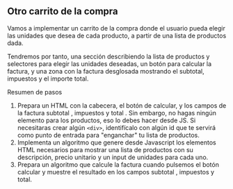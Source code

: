 ## Otro carrito de la compra

Vamos a implementar un carrito de la compra donde el usuario pueda elegir las unidades que desea de cada producto, a
partir de una lista de productos dada.

Tendremos por tanto, una sección describiendo la lista de productos y selectores para elegir las unidades deseadas, un
botón para calcular la factura, y una zona con la factura desglosada mostrando el subtotal, impuestos y el importe total.

Resumen de pasos

1. Prepara un HTML con la cabecera, el botón de calcular, y los campos de la factura subtotal , impuestos y total . Sin
embargo, no hagas ningún elemento para los productos, eso lo debes hacer desde JS. Si necesitaras crear algún `<div>`,
identifícalo con algún id que te servirá como punto de entrada para "enganchar" tu lista de productos.
2. Implementa un algoritmo que genere desde Javascript los elementos HTML necesarios para mostrar una lista de
productos con su descripción, precio unitario y un input de unidades para cada uno.
3. Prepara un algoritmo que calcule la factura cuando pulsemos el botón calcular y muestre el resultado en los campos
subtotal , impuestos y total.
